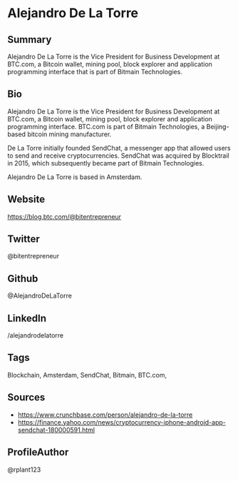# Alejandro De La Torre

## Summary
Alejandro De La Torre is the Vice President for Business Development at BTC.com, a Bitcoin wallet, mining pool, block explorer and application programming interface that is part of Bitmain Technologies.

## Bio
Alejandro De La Torre is the Vice President for Business Development at BTC.com, a Bitcoin wallet, mining pool, block explorer and application programming interface. BTC.com is part of Bitmain Technologies, a Beijing-based bitcoin mining manufacturer.

De La Torre initially founded SendChat, a messenger app that allowed users to send and receive cryptocurrencies. SendChat was acquired by Blocktrail in 2015, which subsequently became part of Bitmain Technologies.

Alejandro De La Torre is based in Amsterdam.

## Website
https://blog.btc.com/@bitentrepreneur

## Twitter
@bitentrepreneur

## Github
@AlejandroDeLaTorre

## LinkedIn
/alejandrodelatorre

## Tags
Blockchain, Amsterdam, SendChat, Bitmain, BTC.com,

## Sources
* https://www.crunchbase.com/person/alejandro-de-la-torre
* https://finance.yahoo.com/news/cryptocurrency-iphone-android-app-sendchat-180000591.html

## ProfileAuthor
@rplant123
